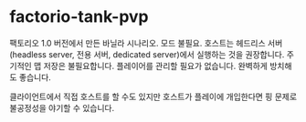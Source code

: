 # factorio-tank-pvp

팩토리오 1.0 버전에서 만든 바닐라 시나리오. 모드 불필요.
호스트는 헤드리스 서버(headless server, 전용 서버, dedicated server)에서 실행하는 것을 권장합니다.
주기적인 맵 저장은 불필요합니다. 플레이어를 관리할 필요가 없습니다. 완벽하게 방치해도 좋습니다.

클라이언트에서 직접 호스트를 할 수도 있지만 호스트가 플레이에 개입한다면 핑 문제로 불공정성을 야기할 수 있습니다.
